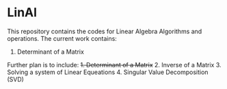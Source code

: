 # LinAl
This repository contains the codes for Linear Algebra Algorithms and operations.
The current work contains:
1. Determinant of a Matrix

Further plan is to include:
~~1. Determinant of a Matrix~~
2. Inverse of a Matrix
3. Solving a system of Linear Equeations
4. Singular Value Decomposition (SVD)
